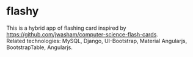 # flashy
This is a hybrid app of flashing card inspired by https://github.com/jwasham/computer-science-flash-cards.  
Related technologies: MySQL, Django, UI-Bootstrap, Material Angularjs, BootstrapTable, Angularjs.
